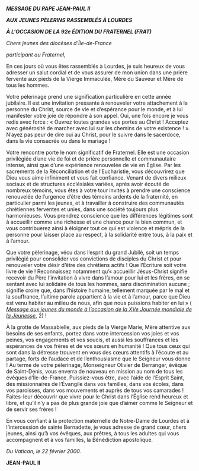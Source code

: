 ***MESSAGE DU PAPE JEAN-PAUL II***

***AUX JEUNES PÈLERINS RASSEMBLÉS À LOURDES***

***À L'OCCASION DE LA 92e ÉDITION DU FRATERNEL (FRAT)***

*Chers jeunes des diocèses d’Île-de-France*

*participant au Fraternel,*

En ces jours où vous êtes rassemblés à Lourdes, je suis heureux de vous adresser un salut cordial et de vous assurer de mon union dans une prière fervente aux pieds de la Vierge Immaculée, Mère du Sauveur et Mère de tous les hommes.

Votre pèlerinage prend une signification particulière en cette année jubilaire. Il est une invitation pressante à renouveler votre attachement à la personne du Christ, source de vie et d’espérance pour le monde, et à lui manifester votre joie de répondre à son appel. Oui, une fois encore je vous redis avec force : « Ouvrez toutes grandes vos portes au Christ ! Acceptez avec générosité de marcher avec lui sur les chemins de votre existence ! ». N’ayez pas peur de dire oui au Christ, pour le suivre dans le sacerdoce, dans la vie consacrée ou dans le mariage !

Votre rencontre porte le nom significatif de Fraternel. Elle est une occasion privilégiée d’une vie de foi et de prière personnelle et communautaire intense, ainsi que d’une expérience renouvelée de vie en Église. Par les sacrements de la Réconciliation et de l’Eucharistie, vous découvrirez que Dieu vous aime infiniment et vous fait confiance. Venant de divers milieux sociaux et de structures ecclésiales variées, après avoir écouté de nombreux témoins, vous êtes à votre tour invités à prendre une conscience renouvelée de l’urgence d’être des témoins ardents de la fraternité, en particulier parmi les jeunes, et à travailler à construire des communautés chrétiennes ferventes et unies, dans une société toujours plus harmonieuses. Vous prendrez conscience que les différences légitimes sont à accueillir comme une richesse et une chance pour le bien commun, et vous contribuerez ainsi à éloigner tout ce qui est violence et mépris de la personne pour laisser place au respect, à la solidarité entre tous, à la paix et à l’amour.

Que votre pèlerinage, vécu dans l’esprit du grand Jubilé, soit un temps privilégié pour consolider vos convictions de disciples du Christ et pour renouveler votre désir d’être des chrétiens actifs ! Que l’Écriture soit votre livre de vie ! Reconnaissez notamment qu’« accueillir Jésus-Christ signifie recevoir du Père l’invitation à vivre dans l’amour pour lui et les frères, en se sentant avec lui solidaire de tous les hommes, sans discrimination aucune ; signifie croire que, dans l’histoire humaine, tellement marquée par le mal et la souffrance, l’ultime parole appartient à la vie et à l’amour, parce que Dieu est venu habiter au milieu de nous, afin que nous puissions habiter en lui » ( *[Message aux jeunes du monde à l’occasion de la XVe Journée mondiale de la Jeunesse](http://www.vatican.va/holy_father/john_paul_ii/messages/youth/documents/hf_jp-ii_mes_29061999_xv-world-youth-day_fr.html)*, 2) !

À la grotte de Massabielle, aux pieds de la Vierge Marie, Mère attentive aux besoins de ses enfants, portez dans votre intercession vos joies et vos peines, vos engagements et vos soucis, et aussi les souffrances et les espérances de vos frères et de vos sœurs en humanité ! Que tous ceux qui sont dans la détresse trouvent en vous des cœurs attentifs à l’écoute et au partage, forts de l’audace et de l’enthousiasme que le Seigneur vous donne ! Au terme de votre pèlerinage, Monseigneur Olivier de Berranger, évêque de Saint-Denis, vous enverra de nouveau en mission au nom de tous les évêques d’Île-de-France. Puissiez-vous être, avec l’aide de l’Esprit Saint, des missionnaires de l’Évangile dans vos familles, dans vos écoles, dans vos paroisses, dans vos mouvements et auprès de tous vos camarades ! Faites-leur découvrir que vivre pour le Christ dans l’Église rend heureux et libre, et qu’il n’y a pas de plus grande joie que d’aimer comme le Seigneur et de servir ses frères !

En vous confiant à la protection maternelle de Notre-Dame de Lourdes et à l’intercession de sainte Bernadette, je vous adresse de grand cœur, chers jeunes, ainsi qu’à vos évêques, aux prêtres, à tous les adultes qui vous accompagnent et à vos familles, la Bénédiction apostolique.

*Du Vatican, le 22 février 2000.*

**JEAN-PAUL II**